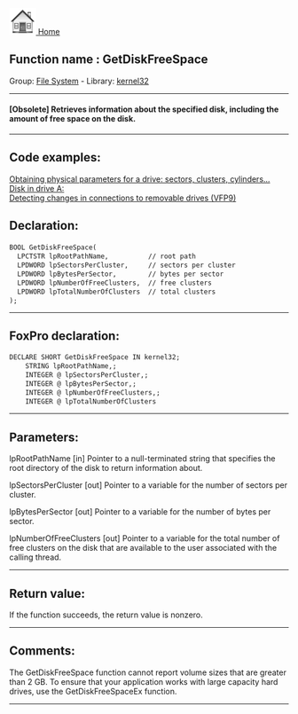 [<img src="../../images/home.png"> Home ](https://github.com/VFPX/Win32API)  

## Function name : GetDiskFreeSpace
Group: [File System](../../functions_group.md#File_System)  -  Library: [kernel32](../../libraries.md#kernel32)  
***  


#### [Obsolete] Retrieves information about the specified disk, including the amount of free space on the disk.

***  


## Code examples:
[Obtaining physical parameters for a drive: sectors, clusters, cylinders...](../../samples/sample_101.md)  
[Disk in drive A:](../../samples/sample_319.md)  
[Detecting changes in connections to removable drives (VFP9)](../../samples/sample_573.md)  

## Declaration:
```foxpro  
BOOL GetDiskFreeSpace(
  LPCTSTR lpRootPathName,          // root path
  LPDWORD lpSectorsPerCluster,     // sectors per cluster
  LPDWORD lpBytesPerSector,        // bytes per sector
  LPDWORD lpNumberOfFreeClusters,  // free clusters
  LPDWORD lpTotalNumberOfClusters  // total clusters
);  
```  
***  


## FoxPro declaration:
```foxpro  
DECLARE SHORT GetDiskFreeSpace IN kernel32;
	STRING lpRootPathName,;
	INTEGER @ lpSectorsPerCluster,;
	INTEGER @ lpBytesPerSector,;
	INTEGER @ lpNumberOfFreeClusters,;
	INTEGER @ lpTotalNumberOfClusters  
```  
***  


## Parameters:
lpRootPathName 
[in] Pointer to a null-terminated string that specifies the root directory of the disk to return information about. 

lpSectorsPerCluster 
[out] Pointer to a variable for the number of sectors per cluster. 

lpBytesPerSector 
[out] Pointer to a variable for the number of bytes per sector. 

lpNumberOfFreeClusters 
[out] Pointer to a variable for the total number of free clusters on the disk that are available to the user associated with the calling thread.  
***  


## Return value:
If the function succeeds, the return value is nonzero.  
***  


## Comments:
The GetDiskFreeSpace function cannot report volume sizes that are greater than 2 GB. To ensure that your application works with large capacity hard drives, use the GetDiskFreeSpaceEx function.   
  
***  

